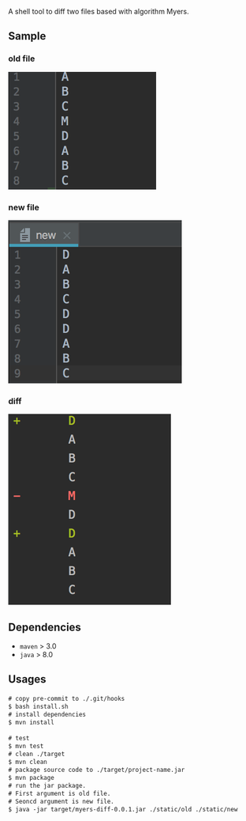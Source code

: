 A shell tool to diff two files based with algorithm Myers.

## Sample
### old file
![old file](https://github.com/ZiheLiu/myers-diff/blob/master/static/old.png)

### new file
![new file](https://github.com/ZiheLiu/myers-diff/blob/master/static/new.png)

### diff
![new file](https://github.com/ZiheLiu/myers-diff/blob/master/static/diff.png)


## Dependencies
- `maven` > 3.0
- `java` > 8.0




## Usages

```shell
# copy pre-commit to ./.git/hooks
$ bash install.sh
# install dependencies
$ mvn install

# test
$ mvn test
# clean ./target
$ mvn clean
# package source code to ./target/project-name.jar
$ mvn package
# run the jar package. 
# First argument is old file.
# Seoncd argument is new file.
$ java -jar target/myers-diff-0.0.1.jar ./static/old ./static/new
```




